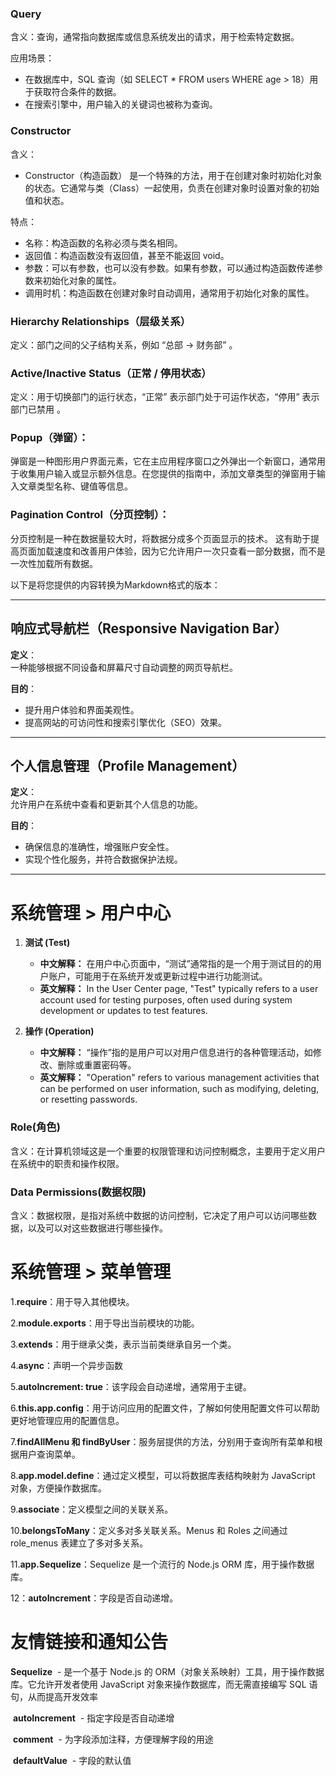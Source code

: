 ### Query

含义：查询，通常指向数据库或信息系统发出的请求，用于检索特定数据。

应用场景：
- 在数据库中，SQL 查询（如 SELECT * FROM users WHERE age > 18）用于获取符合条件的数据。
- 在搜索引擎中，用户输入的关键词也被称为查询。

### Constructor

含义：
- Constructor（构造函数） 是一个特殊的方法，用于在创建对象时初始化对象的状态。它通常与类（Class）一起使用，负责在创建对象时设置对象的初始值和状态。

特点：
- 名称：构造函数的名称必须与类名相同。
- 返回值：构造函数没有返回值，甚至不能返回 void。
- 参数：可以有参数，也可以没有参数。如果有参数，可以通过构造函数传递参数来初始化对象的属性。
- 调用时机：构造函数在创建对象时自动调用，通常用于初始化对象的属性。

### Hierarchy Relationships（层级关系）
定义：部门之间的父子结构关系，例如 “总部 → 财务部” 。
### Active/Inactive Status（正常 / 停用状态）
定义：用于切换部门的运行状态，“正常” 表示部门处于可运作状态，“停用” 表示部门已禁用 。

### Popup（弹窗）：
弹窗是一种图形用户界面元素，它在主应用程序窗口之外弹出一个新窗口，通常用于收集用户输入或显示额外信息。在您提供的指南中，添加文章类型的弹窗用于输入文章类型名称、键值等信息。

### Pagination Control（分页控制）：
分页控制是一种在数据量较大时，将数据分成多个页面显示的技术。
这有助于提高页面加载速度和改善用户体验，因为它允许用户一次只查看一部分数据，而不是一次性加载所有数据。

以下是将您提供的内容转换为Markdown格式的版本：

---

## 响应式导航栏（Responsive Navigation Bar）

**定义**：  
一种能够根据不同设备和屏幕尺寸自动调整的网页导航栏。

**目的**：
- 提升用户体验和界面美观性。
- 提高网站的可访问性和搜索引擎优化（SEO）效果。

---

## 个人信息管理（Profile Management）

**定义**：  
允许用户在系统中查看和更新其个人信息的功能。

**目的**：
- 确保信息的准确性，增强账户安全性。
- 实现个性化服务，并符合数据保护法规。

---
# 系统管理 > 用户中心
1. **测试 (Test)**
   - **中文解释：** 在用户中心页面中，“测试”通常指的是一个用于测试目的的用户账户，可能用于在系统开发或更新过程中进行功能测试。
   - **英文解释：** In the User Center page, "Test" typically refers to a user account used for testing purposes, often used during system development or updates to test features.

2. **操作 (Operation)**
   - **中文解释：** “操作”指的是用户可以对用户信息进行的各种管理活动，如修改、删除或重置密码等。
   - **英文解释：** "Operation" refers to various management activities that can be performed on user information, such as modifying, deleting, or resetting passwords.

### Role(角色)
含义：在计算机领域这是一个重要的权限管理和访问控制概念，主要用于定义用户在系统中的职责和操作权限。
### Data Permissions(数据权限)
含义：数据权限，是指对系统中数据的访问控制，它决定了用户可以访问哪些数据，以及可以对这些数据进行哪些操作。

# 系统管理 > 菜单管理

1.**require**：用于导入其他模块。

2.**module.exports**：用于导出当前模块的功能。

3.**extends**：用于继承父类，表示当前类继承自另一个类。

4.**async**：声明一个异步函数

5.**autoIncrement: true**：该字段会自动递增，通常用于主键。

6.**this.app.config**：用于访问应用的配置文件，了解如何使用配置文件可以帮助更好地管理应用的配置信息。

7.**findAllMenu 和 findByUser**：服务层提供的方法，分别用于查询所有菜单和根据用户查询菜单。

8.**app.model.define**：通过定义模型，可以将数据库表结构映射为 JavaScript 对象，方便操作数据库。

9.**associate**：定义模型之间的关联关系。

10.**belongsToMany**：定义多对多关联关系。Menus 和 Roles 之间通过 role_menus 表建立了多对多关系。

11.**app.Sequelize**：Sequelize 是一个流行的 Node.js ORM 库，用于操作数据库。

12：**autoIncrement**：字段是否自动递增。



# 友情链接和通知公告

**Sequelize**
 - 是一个基于 Node.js 的 ORM（对象关系映射）工具，用于操作数据库。它允许开发者使用 JavaScript 对象来操作数据库，而无需直接编写 SQL 语句，从而提高开发效率

 **autoIncrement**
 - 指定字段是否自动递增

 **comment**
 - 为字段添加注释，方便理解字段的用途

 **defaultValue**
 - 字段的默认值 